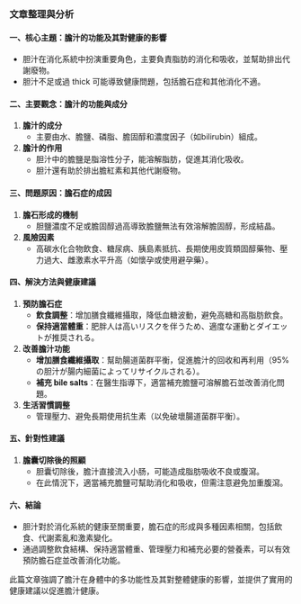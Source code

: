 ### 文章整理與分析

#### 一、核心主題：膽汁的功能及其對健康的影響  
- 胆汁在消化系統中扮演重要角色，主要負責脂肪的消化和吸收，並幫助排出代謝廢物。  
- 胆汁不足或過 thick 可能導致健康問題，包括膽石症和其他消化不適。

#### 二、主要觀念：膽汁的功能與成分  
1. **膽汁的成分**  
   - 主要由水、膽鹽、磷脂、膽固醇和濃度因子（如bilirubin）組成。  
2. **膽汁的作用**  
   - 胆汁中的膽鹽是脂溶性分子，能溶解脂肪，促進其消化吸收。  
   - 胆汁還有助於排出膽紅素和其他代謝廢物。

#### 三、問題原因：膽石症的成因  
1. **膽石形成的機制**  
   - 胆鹽濃度不足或膽固醇過高導致膽鹽無法有效溶解膽固醇，形成結晶。  
2. **風險因素**  
   - 高碳水化合物飲食、糖尿病、胰島素抵抗、長期使用皮質類固醇藥物、壓力過大、雌激素水平升高（如懷孕或使用避孕藥）。  

#### 四、解決方法與健康建議  
1. **預防膽石症**  
   - **飲食調整**：增加膳食纖維攝取，降低血糖波動，避免高糖和高脂肪飲食。  
   - **保持適當體重**：肥胖人は高いリスクを伴うため、適度な運動とダイエットが推奨される。  
2. **改善膽汁功能**  
   - **增加膳食纖維攝取**：幫助腸道菌群平衡，促進膽汁的回收和再利用（95%の胆汁が腸内細菌によってリサイクルされる）。  
   - **補充 bile salts**：在醫生指導下，適當補充膽鹽可溶解膽石並改善消化問題。  
3. **生活習慣調整**  
   - 管理壓力、避免長期使用抗生素（以免破壞腸道菌群平衡）。  

#### 五、針對性建議  
1. **膽囊切除後的照顧**  
   - 胆囊切除後，膽汁直接流入小肠，可能造成脂肪吸收不良或腹瀉。  
   - 在此情況下，適當補充膽鹽可幫助消化和吸收，但需注意避免加重腹瀉。  

#### 六、結論  
- 胆汁對於消化系統的健康至關重要，膽石症的形成與多種因素相關，包括飲食、代謝紊亂和激素變化。  
- 通過調整飲食結構、保持適當體重、管理壓力和補充必要的營養素，可以有效預防膽石症並改善消化功能。  

此篇文章強調了膽汁在身體中的多功能性及其對整體健康的影響，並提供了實用的健康建議以促進膽汁健康。